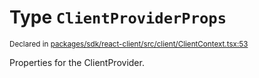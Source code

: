 # Type `ClientProviderProps`
<sub>Declared in [packages/sdk/react-client/src/client/ClientContext.tsx:53](https://github.com/dxos/dxos/blob/5d7baccd2e/packages/sdk/react-client/src/client/ClientContext.tsx#L53)</sub>


Properties for the ClientProvider.



